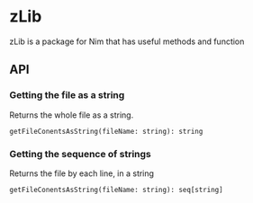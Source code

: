 # zLib

zLib is a package for Nim that has useful methods and function

## API


### Getting the file as a string

Returns the whole file as a string.

```
getFileConentsAsString(fileName: string): string
```


### Getting the sequence of strings

Returns the file by each line, in a string

```
getFileConentsAsString(fileName: string): seq[string]
```

